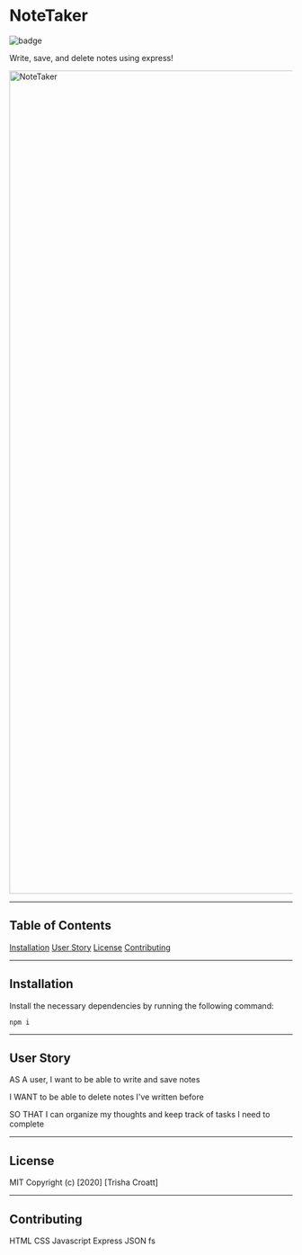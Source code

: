 # NoteTaker

![badge](https://img.shields.io/badge/license-MIT-green)

Write, save, and delete notes using express!

<img width="1465" alt="NoteTaker" src="https://user-images.githubusercontent.com/66500773/92550539-ef879b00-f218-11ea-928f-8846139c83cd.png">


---

## Table of Contents
[Installation](#installation)
[User Story](#userStory)
[License](#license)
[Contributing](#contributing)

---

## Installation
Install the necessary dependencies by running the following command:
```
npm i
```

---

## User Story
AS A user, I want to be able to write and save notes

I WANT to be able to delete notes I've written before

SO THAT I can organize my thoughts and keep track of tasks I need to complete

---

## License
MIT
Copyright (c) [2020] [Trisha Croatt]

---

## Contributing
HTML
CSS
Javascript
Express
JSON
fs

  
